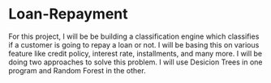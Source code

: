 # Loan-Repayment
For this project, I will be be building a classification engine which classifies if a customer is going to repay a loan or not. I will be basing this on various feature like credit policy, interest rate, installments, and many more. I will be doing two approaches to solve this problem. I will use Desicion Trees in one program and Random Forest in the other.
